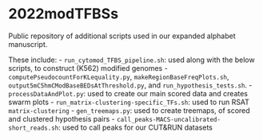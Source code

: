 # 2022modTFBSs
Public repository of additional scripts used in our expanded alphabet manuscript.

These include:
    - `run_cytomod_TFBS_pipeline.sh`: used along with the below scripts, to construct (K562) modified genomes
        - `computePseudocountForKLequality.py`, `makeRegionBaseFreqPlots.sh`, `output5mC5hmCModBaseBEDsAtThreshold.py`, and `run_hypothesis_tests.sh`.
    - `processDataAndPlot.py`: used to create our main scored data and creates swarm plots
    - `run_matrix-clustering-specific_TFs.sh`: used to run RSAT `matrix-clustering`
    - `gen_treemaps.py`: used to create treemaps, of scored and clustered hypothesis pairs
    - `call_peaks-MACS-uncalibrated-short_reads.sh`: used to call peaks for our CUT&RUN datasets
